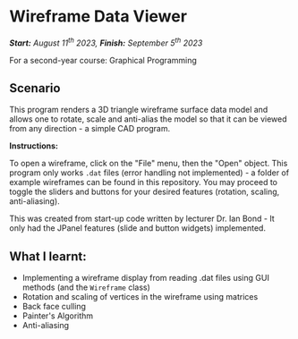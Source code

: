 # Wireframe Data Viewer
***Start:** August 11<sup>th</sup> 2023, **Finish:** September 5<sup>th</sup> 2023*

For a second-year course: Graphical Programming

## Scenario
This program renders a 3D triangle wireframe surface data model and allows one to rotate, scale and anti-alias the model so that it can be viewed from any direction - a simple CAD program.

**Instructions:**

To open a wireframe, click on the "File" menu, then the "Open" object. This program only works `.dat` files (error handling not implemented) - a folder of example wireframes can be found in this repository. You may proceed to toggle the sliders and buttons for your desired features (rotation, scaling, anti-aliasing). 

This was created from start-up code written by lecturer Dr. Ian Bond - It only had the JPanel features (slide and button widgets) implemented.

## What I learnt:
- Implementing a wireframe display from reading .dat files using GUI methods (and the `Wireframe` class)
- Rotation and scaling of vertices in the wireframe using matrices
- Back face culling
- Painter's Algorithm
- Anti-aliasing 
